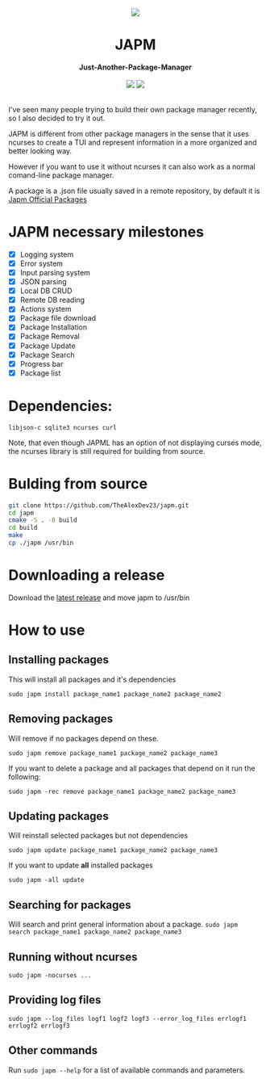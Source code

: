 <div align="center">
  <div>
    <img src="/static/japmgif.gif"/>
  </div>
  <div>
    <h1>JAPM</h1>
    <b>Just-Another-Package-Manager</b>
  </div>
  <br/>
  <div>
    <img src="https://www.codefactor.io/repository/github/thealexdev23/japm/badge"/>
    <img src="https://tokei.rs/b1/github/thealexdev23/japm"/>
  </div>
</div>
</br>


I've seen many people trying to build their own package manager recently, so I also decided to try it out.

JAPM is different from other package managers in the sense that it uses ncurses to create a TUI and represent information in a more organized and better looking way.

However if you want to use it without ncurses it can also work as a normal comand-line package manager.

A package is a .json file usually saved in a remote repository, by default it is [Japm Official Packages](https://github.com/TheAlexDev23/japm-official-packages)

# JAPM necessary milestones
- [x] Logging system
- [x] Error system
- [x] Input parsing system
- [x] JSON parsing
- [x] Local DB CRUD
- [x] Remote DB reading
- [x] Actions system
- [x] Package file download
- [x] Package Installation
- [x] Package Removal
- [x] Package Update
- [x] Package Search
- [x] Progress bar 
- [x] Package list

# Dependencies:

```
libjson-c sqlite3 ncurses curl
```

Note, that even though JAPML has an option of not displaying curses mode, the ncurses library is still required for building from source.

# Bulding from source

```bash
git clone https://github.com/TheAlexDev23/japm.git
cd japm
cmake -S . -B build
cd build
make
cp ./japm /usr/bin
```

# Downloading a release
Download the [latest release](https://github.com/TheAlexDev23/japm/releases/latest) and move japm to /usr/bin

# How to use
## Installing packages

This will install all packages and it's dependencies

`sudo japm install package_name1 package_name2 package_name2`

## Removing packages

Will remove if no packages depend on these.

`sudo japm remove package_name1 package_name2 package_name3`

If you want to delete a package and all packages that depend on it run the following:

`sudo japm -rec remove package_name1 package_name2 package_name3`

## Updating packages

Will reinstall selected packages but not dependencies

`sudo japm update package_name1 package_name2 package_name3`

If you want to update **all** installed packages

`sudo japm -all update`

## Searching for packages

Will search and print general information about a package.
`sudo japm search package_name1 package_name2 package_name3`

## Running without ncurses
`sudo japm -nocurses ...`

## Providing log files
`sudo japm --log_files logf1 logf2 logf3 --error_log_files errlogf1 errlogf2 errlogf3`

## Other commands
Run `sudo japm --help` for a list of available commands and parameters.
